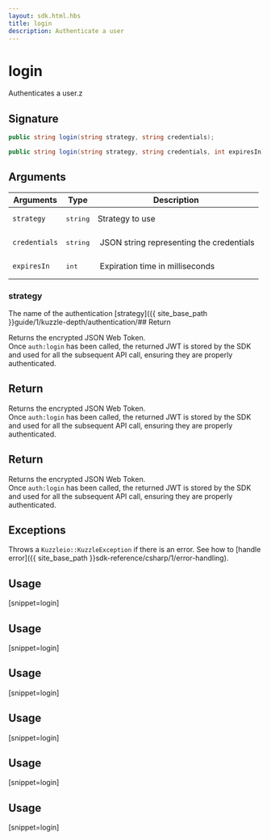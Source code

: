 ```yaml
---
layout: sdk.html.hbs
title: login
description: Authenticate a user
---
```


# login

Authenticates a user.z


## Signature

```csharp
public string login(string strategy, string credentials);

public string login(string strategy, string credentials, int expiresIn);

```

## Arguments

| Arguments     | Type    | Description | 
|---------------|---------|----------------------------------|
| `strategy`    | <pre>string</pre>  | Strategy to use  |
| `credentials` | <pre>string</pre>  | JSON string representing the credentials             |
| `expiresIn`   | <pre>int</pre>     | Expiration time in milliseconds  |

### strategy

The name of the authentication [strategy]({{ site_base_path }}guide/1/kuzzle-depth/authentication/## Return

Returns the encrypted JSON Web Token.  
Once `auth:login` has been called, the returned JWT is stored by the SDK and used for all the subsequent API call, ensuring they are properly authenticated.

## Return

Returns the encrypted JSON Web Token.  
Once `auth:login` has been called, the returned JWT is stored by the SDK and used for all the subsequent API call, ensuring they are properly authenticated.

## Return

Returns the encrypted JSON Web Token.  
Once `auth:login` has been called, the returned JWT is stored by the SDK and used for all the subsequent API call, ensuring they are properly authenticated.

## Exceptions

Throws a `Kuzzleio::KuzzleException` if there is an error. See how to [handle error]({{ site_base_path }}sdk-reference/csharp/1/error-handling).

## Usage

[snippet=login]
## Usage

[snippet=login]
## Usage

[snippet=login]
## Usage

[snippet=login]
## Usage

[snippet=login]
## Usage

[snippet=login]

